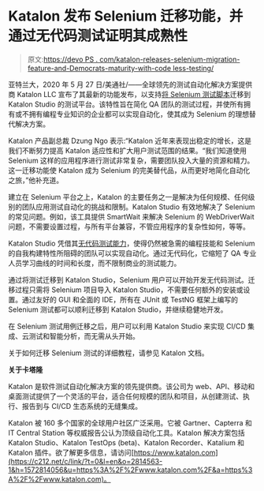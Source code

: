 # Katalon 发布 Selenium 迁移功能，并通过无代码测试证明其成熟性

> 原文:[https://devo PS . com/katalon-releases-selenium-migration-feature-and-Democrats-maturity-with-code less-testing/](https://devops.com/katalon-releases-selenium-migration-feature-and-demonstrates-maturity-with-codeless-testing/)

亚特兰大，2020 年 5 月 27 日/美通社/——全球领先的测试自动化解决方案提供商 Katalon LLC 宣布了其最新的功能发布，以支持[将 Selenium 测试脚本](https://c212.net/c/link/?t=0&l=en&o=2814563-1&h=2936534452&u=https%3A%2F%2Fwww.katalon.com%2Fselenium-test-migration%2F&a=the+migration+of+Selenium+test+scripts)迁移到 Katalon Studio 的测试平台。该特性旨在简化 QA 团队的测试过程，并使所有拥有或不拥有编程专业知识的企业都可以实现自动化，使其成为 Selenium 的理想替代解决方案。

Katalon 产品副总裁 Dzung Ngo 表示:“Katalon 近年来表现出稳定的增长，这是我们不断努力提高 Katalon 适应性和扩大用户测试范围的结果。“我们知道使用 Selenium 这样的应用程序进行测试非常复杂，需要团队投入大量的资源和精力。这一迁移功能使 Katalon 成为 Selenium 的完美替代品，从而更好地简化自动化之旅，”他补充道。

建立在 Selenium 平台之上，Katalon 的主要任务之一是解决为任何规模、任何级别的团队应用测试自动化的挑战和限制。Katalon Studio 有效地解决了 Selenium 的常见问题。例如，该工具提供 SmartWait 来解决 Selenium 的 WebDriverWait 问题，不需要设置过程，与所有平台兼容，不管应用程序的复杂性如何，等等。

Katalon Studio 凭借其[无代码测试能力](https://c212.net/c/link/?t=0&l=en&o=2814563-1&h=3415844893&u=https%3A%2F%2Fwww.katalon.com%2Fresources-center%2Fcodeless-testing-tools%2F&a=codeless+testing+capabilities)，使得仍然被急需的编程技能和 Selenium 的自我构建特性所阻碍的团队可以实现自动化。通过无代码化，它缩短了 QA 专业人员学习曲线的时间和长度，而不限制商业的测试能力。

通过将测试迁移到 Katalon Studio，Selenium 用户可以开始开发无代码测试。迁移过程只需将 Selenium 项目导入 Katalon Studio，不需要任何额外的安装或设置。通过友好的 GUI 和全面的 IDE，所有在 JUnit 或 TestNG 框架上编写的 Selenium 测试都可以顺利迁移到 Katalon Studio，并继续稳健地开发。

在 Selenium 测试用例迁移之后，用户可以利用 Katalon Studio 来实现 CI/CD 集成、云测试和智能分析，而无需从头开始。

关于如何迁移 Selenium 测试的详细教程，请参见 Katalon 文档。

**关于卡塔隆**

Katalon 是软件测试自动化解决方案的领先提供商。该公司为 web、API、移动和桌面测试提供了一个灵活的平台，适合任何规模的团队和项目，从创建测试、执行、报告到与 CI/CD 生态系统的无缝集成。

Katalon 被 160 多个国家的全球用户社区广泛采用。它被 Gartner、Capterra 和 IT Central Station 等权威报告公认为顶级自动化工具。Katalon 解决方案包括 Katalon Studio、Katalon TestOps (beta)、Katalon Recorder、Katalium 和 Katalon 插件。欲了解更多信息，请访问[https://www.katalon.com](https://c212.net/c/link/?t=0&l=en&o=2814563-1&h=1572814056&u=https%3A%2F%2Fwww.katalon.com%2F&a=https%3A%2F%2Fwww.katalon.com)。